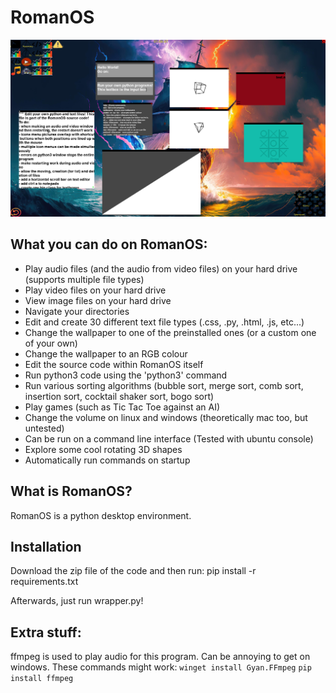 # RomanOS

![An image of what RomanOS looks like](assets/example.png)

## What you can do on RomanOS:
- Play audio files (and the audio from video files) on your hard drive (supports multiple file types)
- Play video files on your hard drive
- View image files on your hard drive
- Navigate your directories
- Edit and create 30 different text file types (.css, .py, .html, .js, etc...)
- Change the wallpaper to one of the preinstalled ones (or a custom one of your own)
- Change the wallpaper to an RGB colour
- Edit the source code within RomanOS itself
- Run python3 code using the 'python3' command
- Run various sorting algorithms (bubble sort, merge sort, comb sort, insertion sort, cocktail shaker sort, bogo sort)
- Play games (such as Tic Tac Toe against an AI)
- Change the volume on linux and windows (theoretically mac too, but untested)
- Can be run on a command line interface (Tested with ubuntu console)
- Explore some cool rotating 3D shapes 
- Automatically run commands on startup 

## What is RomanOS?

RomanOS is a python desktop environment.

## Installation

Download the zip file of the code and then run:
pip install -r requirements.txt

Afterwards, just run wrapper.py!

## Extra stuff:
ffmpeg is used to play audio for this program. Can be annoying to get on windows.
These commands might work:
```winget install Gyan.FFmpeg```
```pip install ffmpeg```
